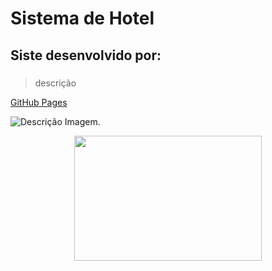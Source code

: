 # Sistema de Hotel
## Siste desenvolvido por:

### 

> descrição
> 
 [GitHub Pages](https://pages.github.com/)
 
 ![Descrição Imagem](https://myoctocat.com/assets/images/base-octocat.svg).

 <div align="center">
    <img src="https://myoctocat.com/assets/images/base-octocat.svg" width="300" height="200">
<div>
